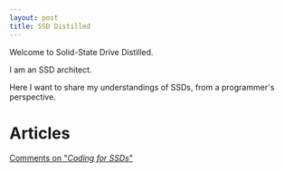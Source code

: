 ```yaml
---
layout: post
title: SSD Distilled
---
```


Welcome to Solid-State Drive Distilled.

I am an SSD architect.

Here I want to share my understandings of SSDs, from a programmer's perspective.

# Articles #

[Comments on "*Coding for SSDs*"][art1]


[art1]: article1.html
